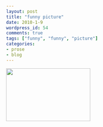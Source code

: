 ```yaml
---
layout: post
title: "funny picture"
date: 2010-1-9
wordpress_id: 54
comments: true
tags: ["funny", "funny", "picture"]
categories:
- prose
- blog
---
```

<meta name="_edit_last" content="1" />
<meta name="views" content="774" />
<a href="http://chillyc.info/wp-content/uploads/2010/01/nl7bt4vi.gif"><img class="aligncenter size-full wp-image-53" title="surprise" src="http://chillyc.info/wp-content/uploads/2010/01/nl7bt4vi.gif" alt="" width="230" height="145" /></a>
